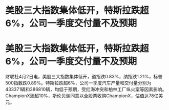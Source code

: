 # 美股三大指数集体低开，特斯拉跌超6%，公司一季度交付量不及预期

# 美股三大指数集体低开，特斯拉跌超6%，公司一季度交付量不及预期

财联社4月2日电，美股三大指数集体低开，道指跌0.83%，纳指跌1.21%，标普500指数跌0.89%。特斯拉跌超6%，公司一季度汽车产量和交付量分别为433371辆和386810辆，均低于预期，受红海冲突和柏林工厂纵火案等因素影响。ChampionX涨超10%，斯伦贝谢同意以全股票收购ChampionX，估值达78亿美元。

